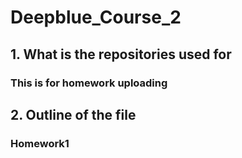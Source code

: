 # Deepblue_Course_2
## 1. What is the repositories used for 
### This is for homework uploading

## 2. Outline of the file

### Homework1 

